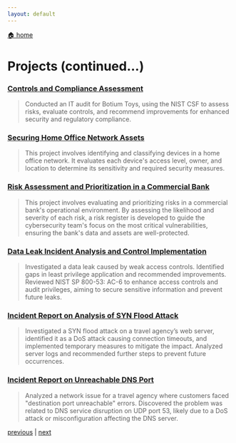 ```yaml
---
layout: default
---
```


[🏠 home](./)

# Projects (continued...)

### [Controls and Compliance Assessment](./projects/controls-and-compliance-assessment.md)

> Conducted an IT audit for Botium Toys, using the NIST CSF to assess risks, evaluate controls, and recommend improvements for enhanced security and regulatory compliance.

### [Securing Home Office Network Assets](./projects/asset-classification-home-office-network.md)

> This project involves identifying and classifying devices in a home office network. It evaluates each device's access level, owner, and location to determine its sensitivity and required security measures.

### [Risk Assessment and Prioritization in a Commercial Bank](./projects/risk-assessment-risk-register.md)

> This project involves evaluating and prioritizing risks in a commercial bank's operational environment. By assessing the likelihood and severity of each risk, a risk register is developed to guide the cybersecurity team's focus on the most critical vulnerabilities, ensuring the bank's data and assets are well-protected.

### [Data Leak Incident Analysis and Control Implementation](./projects/incident-analysis-data-leak.md)

>  Investigated a data leak caused by weak access controls. Identified gaps in least privilege application and recommended improvements. Reviewed NIST SP 800-53: AC-6 to enhance access controls and audit privileges, aiming to secure sensitive information and prevent future leaks.

### [Incident Report on Analysis of SYN Flood Attack](./projects/incident-report-syn-flood-attack.md)

>  Investigated a SYN flood attack on a travel agency’s web server, identified it as a DoS attack causing connection timeouts, and implemented temporary measures to mitigate the impact. Analyzed server logs and recommended further steps to prevent future occurrences.

### [Incident Report on Unreachable DNS Port](./projects/incident-report-dns-port-unreachable.md)

>  Analyzed a network issue for a travel agency where customers faced "destination port unreachable" errors. Discovered the problem was related to DNS service disruption on UDP port 53, likely due to a DoS attack or misconfiguration affecting the DNS server.

[previous](./index.md) | [next](./page-three.md)
